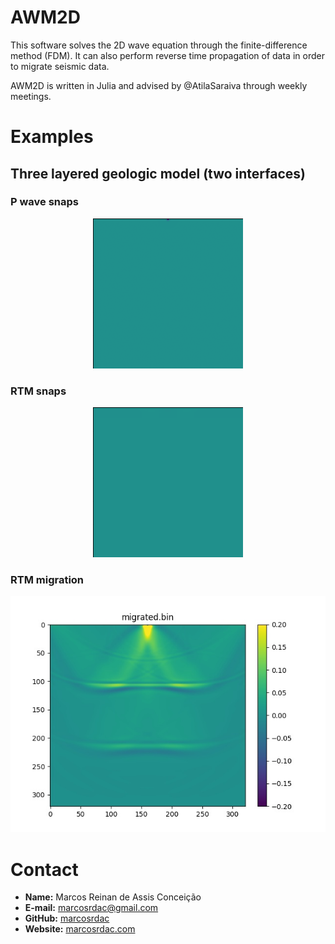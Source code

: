 AWM2D
=====

This software solves the 2D wave equation through the finite-difference method (FDM). It can also perform reverse time propagation of data in order to migrate seismic data.

AWM2D is written in Julia and advised by @AtilaSaraiva through weekly meetings.


Examples
========

Three layered geologic model (two interfaces)
---------------------------------------------

### P wave snaps

<p align="center"><img src="./example/example_P.gif" alt="P wave snaps">


### RTM snaps

<p align="center"><img src="./example/example_reversed_P.gif" alt="RTM snaps">


### RTM migration

<p align="center"><img src="./example/example_migrated.jpg" alt="Migrated data">


Contact
=======

  - **Name:** Marcos Reinan de Assis Conceição
  - **E-mail:** [marcosrdac@gmail.com](mailto:marcosrdac@gmail.com)
  - **GitHub:** [marcosrdac](github.com/marcosrdac)
  - **Website:** [marcosrdac.com](www.marcosrdac.com)
